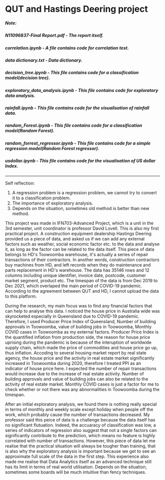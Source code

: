 # QUT and Hastings Deering project

##### Note: 
#####       N11096837-Final Report.pdf - The report itself.
#####       correlation.ipynb - A file contains code for correlation test.
#####       data dictionary.txt - Data dictionary.
#####       decision_tree.ipynb - This file contains code for a classification model(decision tree).
#####       exploratory_data_analysis.ipynb - This file contains code for exploratory data analysis.
#####       rainfall.ipynb - This file contains code for the visualisation of rainfall data.
#####       random_Forest.ipynb - This file contains code for a classification model(Random Forest).
#####       random_forrest_regressor.ipynb - This file contains code for a simple regression model(Random Forest regressor).
#####       usdollar.ipynb - This file contains code for the visualisation of US dollar Index.
-----------------------------------------------------------------------------------------------------------------------------------------------------------------------
Self reflection:
1. A regression problem is a regression problem, we cannot try to convert it to a classification problem.
2. The importance of exploratory analysis.
3. Depends on the situation, sometimes old method is better than new method.


This project was made in IFN703-Advanced Project, which is a unit in the 3rd semester, unit coordinator is professor David Lovell. This is also my first practical project. A construction equipment dealership Hastings Deering provided us a piece of data, and asked us if we can add any external factors such as weather, social economic factor etc. to the data and analyse it, as long as the factor can be related to the data itself. This piece of data belongs to HD's Toowoomba warehouse, it's actually a series of repair transactions of their contractors. In another words, construction contractors buy machines from HD, and left records when they do maintenance and parts replacement in HD's warehouse. The data has 35146 rows and 12 columns including unique identifier, invoice date, postcode, customer market segment, product etc. The timespan of the data is from Dec 2019 to Dec 2021, which overlaped the main period of COVID-19 pandemic. According to the agreement between QUT and HD, I cannot upload the data to this platform.

During the research, my main focus was to find any financial factors that can help to analyse this data. I noticed the house price in Australia wide was skyrocketed especially in Queensland due to COVID-19 pandemic. Therefore, I used Producer Price Index of Queensland, Number of building approvals in Toowoomba, value of building jobs in Toowoomba, Monthly COVID cases in Toowoomba as my external factors. Producer Price Index is the quantified inflation from production side, the reason for house price uprising during the pandemic is because of the interuption of worldwide supply chain, which made the price of commodities and house price go up, thus inflation. Accoding to several housing market report by real state agency, the house price and the activity in real estate market significantly increased in Toowoomba during 2020, therefore I treated PPI as an indicator of house price here. I expected the number of repair transactions would increase due to the increase of real estate activity. Number of building approvals and value of building jobs can also be related to the activity of real estate market. Monthly COVID cases is just a factor for me to check whether or not there was any abnormalities in Toowoomba during the timespan. 

After an initial exploratory analysis, we found there is nothing really special in terms of monthly and weekly scale except holiday when people off the work, which probably cause the number of transactions decreased. My professor said this peice of data is a challenge because the data itself has no significant flutuation. Indeed, the accuaracy of classification was low, a series of indicators of regression also suggest that not a single factors can significantly contribute to the prediction, which means no feature is highly correlated with number of transactions. However, this piece of data let me realise that the practical situation will always be tougher than training, that is also why the exploratory analysis is important because we get to see an approximate full scale of the data in the first step. This experience also made me realise that Data Analytics itself as an advanced technique still has its limit in terms of real world utilisation. Depends on the situation, sometimes some boards will be much intuitive than fency techniques.
